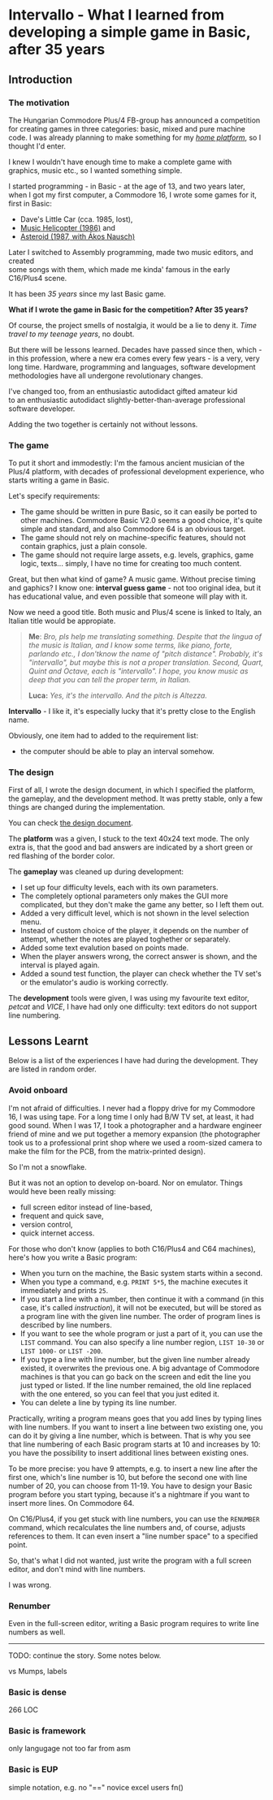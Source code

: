 # Intervallo - What I learned from developing a simple game in Basic, after 35 years

## Introduction

### The motivation

The Hungarian Commodore Plus/4 FB-group 
has announced a competition for 
creating games 
in three categories: 
basic, mixed and pure machine code. 
I was already planning to 
make something 
for my 
[*home platform*](https://plus4world.powweb.com/members/ern0), 
so I thought I'd enter.

I knew I wouldn't have enough time 
to make a complete game 
with graphics, music etc., 
so I wanted something simple.

I started programming - in Basic -
at the age of 13, 
and two years later, 
when I got my first computer,
a Commodore 16, 
I wrote some games for it, 
first in Basic:

- Dave's Little Car (cca. 1985, lost),
- [Music Helicopter 
  (1986)](https://plus4world.powweb.com/software/Music_Helicopter) and
- [Asteroid (1987,
  with Ákos Nausch)](https://plus4world.powweb.com/software/Asteroid)

Later I switched to 
Assembly programming,
made two music editors, 
and created  
some songs with them, 
which made me kinda' famous 
in the early C16/Plus4 scene.

It has been *35 years* since 
my last Basic game.

**What if I wrote the game in Basic
for the competition? After 35 years?**

Of course, 
the project smells of nostalgia, 
it would be a lie to deny it. 
*Time travel to my teenage years*, 
no doubt.

But there will be lessons learned. 
Decades have passed since then, 
which -
in this profession, 
where a new era comes every 
few years - 
is a very, very long time.
Hardware, 
programming and languages,
software development methodologies 
have all undergone 
revolutionary changes. 

I've changed too, 
from an 
enthusiastic autodidact 
gifted amateur kid  
to an 
enthusiastic autodidact
slightly-better-than-average 
professional software developer.

Adding the two together is 
certainly not without lessons.

### The game

To put it short and immodestly:
I'm the famous ancient musician
of the Plus/4 platform, 
with decades of professional 
development experience,
who starts writing a game in Basic.

Let's specify requirements:
- The game should be written in pure Basic,
  so it can easily be ported to other machines.
	Commodore Basic V2.0 seems a good choice,
	it's quite simple and standard, and
	also Commodore 64 is an obvious target.
- The game should not rely on 
  machine-specific features, 
	should not contain graphics, 
	just a plain console.
- The game should not require large assets,
  e.g. levels, graphics, game logic, texts... 
  simply, I have no time for creating 
  too much content.

Great, but then what kind of game? A music game.
Without precise timing and gaphics?
I know one: **interval guess game** - 
not too original idea,
but it has educational value, 
and even possible that
someone will play with it.

Now we need a good title.
Both music and Plus/4 scene 
is linked to Italy,
an Italian title would be appropiate.

> **Me**: *Bro, pls help me translating something.
Despite that the lingua of the music is Italian, 
and I know some terms, 
like piano, forte, parlando etc., 
I don'tknow the name of "pitch distance". 
Probably, it's "intervallo", 
but maybe this is not a proper translation.
Second, Quart, Quint and Octave, each is "intervallo". 
I hope, you know music as deep that 
you can tell the proper term, in Italian.*
>
> **Luca:** *Yes, it's the intervallo.
And the pitch is Altezza.*

**Intervallo** - I like it, 
it's especially lucky that 
it's pretty close to the English name.

Obviously, one item had to added 
to the requirement list:
- the computer should be able to 
  play an interval somehow. 

### The design

First of all, I wrote the design document, 
in which I specified the platform, the gameplay, 
and the development method. 
It was pretty stable, 
only a few things are changed
during the implementation.

You can check 
[the design document](design.md).

The **platform** was a given, 
I stuck to the text 40x24 text mode.
The only extra is, that
the good and bad answers are indicated 
by a short green or red flashing of the
border color.

The **gameplay** was cleaned up during development:
- I set up four difficulty levels, 
  each with its own parameters.
- The completely optional parameters 
  only makes the GUI more complicated, 
  but they don't make the game any better, 
  so I left them out.
- Added a very difficult level, 
  which is not shown in the level 
  selection menu.
- Instead of custom choice of the player,
  it depends on the number of attempt,
  whether the notes are played toghether
  or separately.
- Added some text evalution based on
  points made.
- When the player answers wrong,
  the correct answer is shown, and the
  interval is played again.
- Added a sound test function, 
  the player can check whether the TV set's
  or the emulator's audio is working correctly.

The **development** tools were given,
I was using my favourite text editor, 
*petcat* and *VICE*,
I have had only one difficulty: 
text editors do not support line numbering.

## Lessons Learnt

Below is a list of the experiences 
I have had during the development.
They are listed in random order.

### Avoid onboard

I'm not afraid of difficulties.
I never had a floppy drive 
for my Commodore 16,
I was using tape.
For a long time 
I only had B/W TV set,
at least, it had good sound.
When I was 17, 
I took a photographer and a hardware engineer 
friend of mine and 
we put together a memory expansion 
(the photographer took us to a 
professional print shop 
where we used 
a room-sized camera 
to make the film for the PCB,
from the matrix-printed design).

So I'm not a snowflake.

But it was not an option to 
develop on-board. Nor on emulator.
Things would heve been really missing:
- full screen editor instead of
  line-based,
- frequent and quick save,
- version control,
- quick internet access.

For those who don't know 
(applies to both C16/Plus4 and C64 machines),
here's how you write a Basic program:
- When you turn on the machine, 
  the Basic system starts within a second.
- When you type a command, e.g. 
  `PRINT 5*5`, the machine executes 
  it immediately and prints `25`.
- If you start a line with a number,
  then continue it with a command
  (in this case, it's called *instruction*),
  it will not be executed, 
  but will be stored as a program line 
  with the given line number.
  The order of program lines is described
  by line numbers.
- If you want to see the whole program 
  or just a part of it, you
  can use the `LIST` command. 
  You can also specify a line number region,
  `LIST 10-30` or `LIST 1000-` or `LIST -200`.
- If you type a line with line number, but 
  the given line number already existed, 
  it overwrites the previous one. 
  A big advantage of Commodore machines is that 
  you can go back on the screen and 
  edit the line you just typed or listed. 
  If the line number remained, 
  the old line replaced with the one entered,
  so you can feel that you just edited it.
- You can delete a line by typing its line number.

Practically, 
writing a program means goes that 
you add lines by typing lines with
line numbers.
If you want to insert a line 
between two existing one, you
can do it by giving a line number,
which is between.
That is why you see that 
line numbering of each Basic program 
starts at 10 and increases by 10:
you have the possibility to insert
additional lines between existing ones.

To be more precise: you have 9 attempts,
e.g. to insert a new line after the first one,
which's line number is 10,
but before the second one with
line number of 20,
you can choose from 11-19.
You have to design your Basic program
before you start typing, because it's
a nightmare if you want to insert
more lines. On Commodore 64.

On C16/Plus4, 
if you get stuck with line numbers,
you can use the `RENUMBER` command,
which recalculates the line numbers
and, of course, adjusts references to them.
It can even insert a "line number space"
to a specified point.

So, that's what I did not wanted,
just write the program with a
full screen editor, and
don't mind with line numbers.

I was wrong.

### Renumber

Even in the full-screen editor,
writing a Basic program requires to write
line numbers as well.

---

TODO: continue the story. Some notes below.

vs Mumps, labels

### Basic is dense

266 LOC

### Basic is framework

only langugage
not too far from asm


### Basic is EUP

simple notation, e.g. no "=="
novice excel users fn()